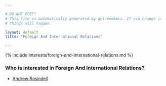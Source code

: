 ```yaml
---

# DO NOT EDIT!
# This file is automatically generated by get-members. If you change it, bad
# things will happen.

layout: default
title: "Foreign And International Relations"

---
```


{% include interests/foreign-and-international-relations.md %}

### Who is interested in Foreign And International Relations?


* [Andrew Rosindell](/members/andrew-rosindell.html)

